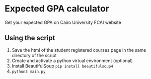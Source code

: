 # Expected GPA calculator

Get your expected GPA on Cairo University FCAI website

## Using the script
1. Save the html of the student registered courses page in the same directory of the script
2. Create and activate a python virtual environment (optional)
3. Install BeautifulSoup `pip install beautifulsoup4`
4. `python3 main.py`

